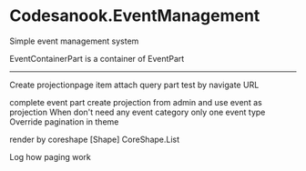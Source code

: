 # Codesanook.EventManagement
Simple event management system


EventContainerPart is a container of EventPart  


***********

Create projectionpage item
attach query part
test by navigate URL

complete event part
create projection from admin and use event as projection
When don't need any event category only one event type
Override pagination in theme

render by coreshape
        [Shape]
CoreShape.List

Log how paging work 
